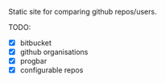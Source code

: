 Static site for comparing github repos/users.

TODO:

- [x] bitbucket
- [x] github organisations
- [x] progbar
- [x] configurable repos
